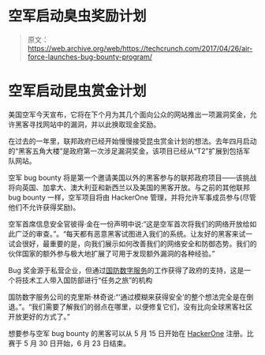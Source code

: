 # 空军启动臭虫奖励计划 

> 原文：<https://web.archive.org/web/https://techcrunch.com/2017/04/26/air-force-launches-bug-bounty-program/>

# 空军启动昆虫赏金计划

美国空军今天宣布，它将在下个月为其几个面向公众的网站推出一项漏洞奖金，允许黑客寻找网站中的漏洞，并以此换取现金奖励。

在过去的一年里，联邦政府已经开始慢慢接受昆虫赏金计划的想法。去年四月启动的“黑客五角大楼”是政府第一次涉足漏洞奖金，该项目已经从“T2”扩展到包括军队网站。

空军 bug bounty 将是第一个邀请美国以外的黑客参与的联邦政府项目——该挑战将向英国、加拿大、澳大利亚和新西兰以及美国的黑客开放。与之前的其他联邦 bug bounty 一样，空军项目将由 HackerOne 管理，并将允许军事成员参与(尽管他们不允许获得奖励)。

空军首席信息安全官彼得·金在一份声明中说:“这是空军首次将我们的网络开放给如此广泛的审查。”。“每天都有恶意黑客试图进入我们的系统。让友好的黑客来试一试会很好，最重要的是，向我们展示如何改善我们的网络安全和防御态势。我们的伙伴国家的额外参与极大地扩展了可用于发现额外漏洞的各种经验。”

Bug 奖金源于私营企业，但通过[国防数字服务](https://web.archive.org/web/20221112104713/https://www.dds.mil/)的工作获得了政府的支持，这是一个将技术工人带入国防部进行“任务之旅”的机构

国防数字服务公司的克里斯·林奇说:“‘通过模糊来获得安全’的整个想法完全是在倒退。”。“我们需要了解我们的弱点在哪里，以便修复它们，没有比向全球黑客社区开放更好的方式了。”

想要参与空军 bug bounty 的黑客可以从 5 月 15 日开始在 [HackerOne](https://web.archive.org/web/20221112104713/https://www.hackerone.com/) 注册。比赛于 5 月 30 日开始，6 月 23 日结束。